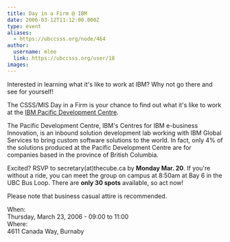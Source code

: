 ```yaml
---
title: Day in a Firm @ IBM 
date: 2006-03-12T11:12:00.000Z
type: event
aliases:
  - https://ubccsss.org/node/464
author:
  username: mlee
  link: https://ubccsss.org/user/18
images:
---
```


<div class="field field-name-body field-type-text-with-summary field-label-hidden"><div class="field-items"><div class="field-item even"><p>Interested in learning what it&apos;s like to work at IBM? Why not go there and see for yourself!</p>
<p>The CSSS/MIS Day in a Firm is your chance to find out what it&apos;s like to work at the <a href="https://www-03.ibm.com/services/ca/en/innovation/vancouver/">IBM Pacific Development Centre</a>.</p>
<p>The Pacific Development Centre, IBM&apos;s Centres for IBM e-business Innovation, is an inbound solution development lab working with IBM Global Services to bring custom software solutions to the world. In fact, only 4% of the solutions produced at the Pacific Development Centre are for companies based in the province of British Columbia.</p>
<p>Excited? RSVP to secretary(at)thecube.ca by <strong>Monday Mar. 20</strong>. If you&apos;re without a ride, you can meet the group on campus at 8:50am at Bay 6 in the UBC Bus Loop. There are <strong>only 30 spots</strong> available, so act now!</p>
<p>Please note that business casual attire is recommended.</p>
</div></div></div><div class="field field-name-field-dates field-type-datetime field-label-above"><div class="field-label">When:&#xA0;</div><div class="field-items"><div class="field-item even"><span class="date-display-single">Thursday, March 23, 2006 - <span class="date-display-range"><span class="date-display-start">09:00</span> to <span class="date-display-end">11:00</span></span></span></div></div></div><div class="field field-name-field-location field-type-text field-label-above"><div class="field-label">Where:&#xA0;</div><div class="field-items"><div class="field-item even">4611 Canada Way, Burnaby</div></div></div>    <footer>
          </footer>